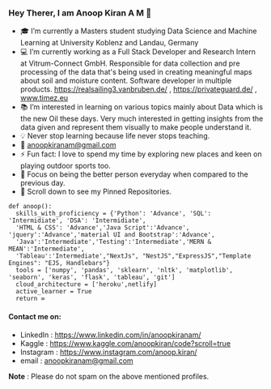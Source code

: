 ### Hey Therer, I am Anoop Kiran A M 👋


- :mortar_board: I’m currently a Masters student studying Data Science and Machine Learning at University Koblenz and Landau, Germany 
- :computer: I’m currently working as a Full Stack Developer and Research Intern at Vitrum-Connect GmbH. Responsible for data collection and pre processing of the data that's being used in creating meaningful maps about soil and moisture content. Software developer in multiple products. https://realsailing3.vanbruben.de/ , https://privateguard.de/ , www.timez.eu
- :books: I’m interested in learning on various topics mainly about Data which is the new Oil these days. Very much interested in getting insights from the data given and represent them visually to make people understand it.
- :bulb: Never stop learning because life never stops teaching.
- :email: anoopkiranam@gmail.com
- ⚡ Fun fact: I love to spend my time by exploring new places and keen on playing outdoor sports too.
- :dart: Focus on being the better person everyday when compared to the previous day. 
- :pushpin: Scroll down to see my Pinned Repositories.



```
def anoop():
  skills_with_proficiency = {'Python': 'Advance', 'SQL': 'Intermidiate', 'DSA': 'Intermidiate',
  'HTML & CSS': 'Advance','Java Script':'Advance', 'jquery':'Advance','material UI and Bootstrap':'Advance',
  'Java':'Intermediate','Testing':'Intermediate','MERN & MEAN':'Intermediate',
  'Tableau':'Intermediate',"NextJs", "NestJS","ExpressJS","Template Engines": "EJS, Handlebars"}
  tools = ['numpy', 'pandas', 'sklearn', 'nltk', 'matplotlib', 'seaborn', 'keras', 'flask', 'tableau', 'git']
  cloud_architecture = ['heroku',netlify]
  active_learner = True
  return ∞
```

#### Contact me on:
- LinkedIn : https://www.linkedin.com/in/anoopkiranam/
- Kaggle : https://www.kaggle.com/anoopkiran/code?scroll=true
- Instagram : https://www.instagram.com/anoop.kiran/
- email : anoopkiranam@gmail.com

**Note** : Please do not spam on the above mentioned profiles.
